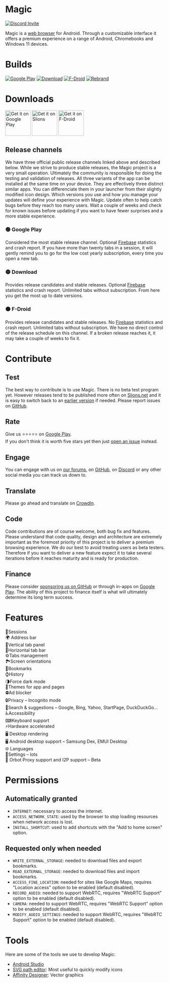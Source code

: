 # Magic
[![Discord Invite](https://img.shields.io/discord/828559272752840713?color=%23525dea&label=Chat&logo=discord&logoColor=white)](https://discord.com/invite/7M4Ms5dMZE)

Magic is a [web browser] for Android. Through a customizable interface it offers a premium experience on a range of Android, Chromebooks and Windows 11 devices.

# Builds
[![Google Play](https://github.com/Slion/Magic/actions/workflows/build-main-Magic-google-play.yml/badge.svg)](https://github.com/Slion/Magic/actions/workflows/build-main-Magic-google-play.yml)
[![Download](https://github.com/Slion/Magic/actions/workflows/build-main-magic-download.yml/badge.svg)](https://github.com/Slion/Magic/actions/workflows/build-main-magic-download.yml)
[![F-Droid](https://github.com/Slion/Magic/actions/workflows/build-main-magic-fdroid.yml/badge.svg)](https://github.com/Slion/Magic/actions/workflows/build-main-magic-fdroid.yml)
[![Rebrand](https://github.com/Slion/Magic/actions/workflows/build-main-styx.yml/badge.svg)](https://github.com/Slion/Magic/actions/workflows/build-main-styx.yml)

# Downloads

[<img src="https://play.google.com/intl/en_us/badges/images/generic/en-play-badge.png"
alt="Get it on Google Play"
height="80">](https://play.google.com/store/apps/details?id=net.slions.magic.full.playstore)
[<img src="https://slions.net/badge-get-it-on.png"
alt="Get it on Slions"
height="80">](http://magic.slions.net)
[<img src="https://fdroid.gitlab.io/artwork/badge/get-it-on.png"
alt="Get it on F-Droid"
height="80">](https://f-droid.org/packages/net.slions.magic.full.fdroid/)

## Release channels
We have three official public release channels linked above and described below. While we strive to produce stable releases, the Magic project is a very small operation. Ultimately the community is responsible for doing the testing and validation of releases. All three variants of the app can be installed at the same time on your device. They are effectively three distinct similar apps. You can differenciate them in your launcher from their slightly modified icon design. Which versions you use and how you manage your updates will define your experience with Magic. Update often to help catch bugs before they reach too many users. Wait a couple of weeks and check for known issues before updating if you want to have fewer surprises and a more stable experience.

### 🟢 Google Play

Considered the most stable release channel. Optional [Firebase] statistics and crash report.
If you have more than twenty tabs in a session, it will gently remind you to go for the low cost yearly subscription, every time you open a new tab.

### 🟡 Download

Provides release candidates and stable releases. Optional [Firebase] statistics and crash report.
Unlimited tabs without subscription. From here you get the most up to date versions.

### 🟠 F-Droid

Provides release candidates and stable releases. No [Firebase] statistics and crash report. Unlimited tabs without subscription.
We have no direct control of the release schedule on this channel. If a broken release reaches it, it may take a couple of weeks to fix it.


# Contribute

## Test

The best way to contribute is to use Magic. There is no beta test program yet. However releases tend to be published more often on [Slions.net] and it is easy to switch back to an [earlier version] if needed.
Please report issues on [GitHub](https://github.com/slion/magic/issues).

## Rate

Give us ⭐⭐⭐⭐⭐ on [Google Play].  
If you don't think it is worth five stars yet then just [open an issue](https://github.com/slion/magic/issues) instead.

## Engage

You can engage with us on [our forums], on [GitHub](https://github.com/slion/magic/issues), on [Discord] or any other social media you can track us down to.

## Translate

Please go ahead and translate on [CrowdIn](https://crowdin.com/project/magic-web-browser).

## Code
Code contributions are of course welcome, both bug fix and features.
Please understand that code quality, design and architecture are extremely important as the foremost priority of this project is to deliver a premium browsing experience.
We do our best to avoid treating users as beta testers. Therefore if you want to deliver a new feature expect it to take several iterations before it reaches maturity and is ready for production.

## Finance

Please consider [sponsoring us on GitHub](https://github.com/sponsors/Slion) or through in-apps on [Google Play].
The ability of this project to finance itself is what will ultimately determine its long term success.

# Features
📑Sessions  
🌍 Address bar  
🚦Vertical tab panel  
🚥Horizontal tab bar  
⚙Tabs management  
🏞Screen orientations  
🔖Bookmarks  
⌚History  
🌗Force dark mode  
🎨Themes for app and pages  
⛔Ad blocker  
🔒Privacy – Incognito mode  
🔎Search & suggestions – Google, Bing, Yahoo, StartPage, DuckDuckGo…  
♿Accessibility  
⌨Keyboard support  
⚡Hardware accelerated  
🖥️ Desktop rendering  
🖥️ Android desktop support – Samsung Dex, EMUI Desktop  
🌐 Languages  
🔧Settings – lots  
📶 Orbot Proxy support and I2P support – Beta

# Permissions

## Automatically granted
* `INTERNET`: necessary to access the internet.
* `ACCESS_NETWORK_STATE`: used by the browser to stop loading resources when network access is lost.
* `INSTALL_SHORTCUT`: used to add shortcuts with the "Add to home screen" option.

## Requested only when needed
* `WRITE_EXTERNAL_STORAGE`: needed to download files and export bookmarks.
* `READ_EXTERNAL_STORAGE`: needed to download files and import bookmarks.
* `ACCESS_FINE_LOCATION`: needed for sites like Google Maps, requires "Location access" option to be enabled (default disabled).
* `RECORD_AUDIO`: needed to support WebRTC, requires "WebRTC Support" option to be enabled (default disabled).
* `CAMERA`: needed to support WebRTC, requires "WebRTC Support" option to be enabled (default disabled).
* `MODIFY_AUDIO_SETTINGS`: needed to support WebRTC, requires "WebRTC Support" option to be enabled (default disabled).

# Tools

Here are some of the tools we use to develop Magic:

* [Android Studio]
* [SVG path editor]: Most useful to quickly modify icons
* [Affinity Designer]: Vector graphics


[slions.net]: https://slions.net/resources/magic.10/
[earlier version]: https://slions.net/resources/magic.10/history
[Google Play]: https://play.google.com/store/apps/details?id=net.slions.magic.full.playstore
[our forums]: https://slions.net
[Discord]: https://discord.com/invite/7M4Ms5dMZE
[Web browser]: https://en.wikipedia.org/wiki/Web_browser
[Firebase]: https://firebase.google.com
[SVG path editor]: https://yqnn.github.io/svg-path-editor/
[Android Studio]: https://developer.android.com/studio
[Affinity Designer]: https://affinity.serif.com/en-us/designer/
